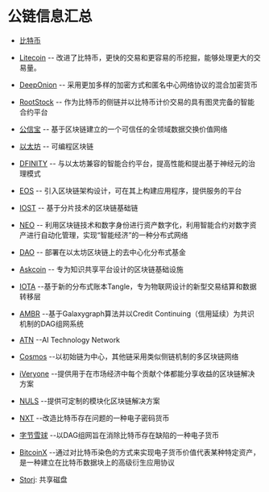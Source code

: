 # 公链信息汇总

- [比特币](BitCoin/比特币概述.md)

- [Litecoin](LiteCoin/莱特币白皮书.md)      -- 改进了比特币，更快的交易和更容易的币挖掘，能够处理更大的交易量。

- [DeepOnion](DeepOnion/DeepOnion概述.md)  -- 采用更加多样的加密方式和匿名中心网络协议的混合加密货币

- [RootStock](RootStock/RootStock概述.md)  -- 作为比特币的侧链并以比特币计价交易的具有图灵完备的智能合约平台

- [公信宝](公信宝/公信宝白皮书.md)  -- 基于区块链建立的一个可信任的全领域数据交换价值网络

- [以太坊](Ethereum/以太坊概述.md)  -- 可编程区块链

- [DFINITY](Dfinity/Dfinity概述.md)     -- 与以太坊兼容的智能合约平台，提高性能和提出基于神经元的治理模式

- [EOS](EOS/EOS概述.md)             -- 引入区块链架构设计，可在其上构建应用程序，提供服务的平台

- [IOST](IOST/IOST概述.md)       -- 基于分片技术的区块链基础链

- [NEO](NEO/NEO白皮书.md)             -- 利用区块链技术和数字身份进行资产数字化，利用智能合约对数字资产进行自动化管理，实现“智能经济”的一种分布式网络

- [DAO](Ethereum/DAO白皮书.md)             -- 部署在以太坊区块链上的去中心化分布式基金

- [Askcoin](Askcoin/Askcoin概述.md)     -- 专为知识共享平台设计的区块链基础设施

- [IOTA](IOTA/IOTA白皮书.md)      --基于新的分布式账本Tangle，专为物联网设计的新型交易结算和数据转移层

- [AMBR](AMBR/AMBR概述.md)           --基于Galaxygraph算法并以Credit Continuing（信用延续）为共识机制的DAG组网系统

- [ATN](ATN/ATN白皮书.md)             --AI Technology Network

- [Cosmos](Cosmos/Cosmos白皮书.md)       --以初始链为中心，其他链采用类似侧链机制的多区块链网络

- [iVeryone](iVeryone/iVeryone白皮书.md)   --提供用于在市场经济中每个贡献个体都能分享收益的区块链解决方案

- [NULS](NULS/NULS白皮书.md)           --提供可定制的模块化区块链解决方案

- [NXT](NXT/NXT白皮书.md)             --改造比特币存在问题的一种电子密码货币

- [字节雪球](ByteBall/字节雪球白皮书.md)     --以DAG组网旨在消除比特币存在缺陷的一种电子货币

- [BitcoinX](BitCoin/彩色币白皮书.md)      --通过对比特币染色的方式来实现电子货币价值代表某种特定资产，是一种建立在比特币数据块上的高级衍生应用协议

- [Storj](Storj/Storj概要.md): 共享磁盘
